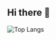 ## Hi there 👋
![Top Langs](https://github-readme-stats.vercel.app/api/top-langs/?username=RicoGunawan12&layout=pie)

<!--
**RicoGunawan12/RicoGunawan12** is a ✨ _special_ ✨ repository because its `README.md` (this file) appears on your GitHub profile.

Here are some ideas to get you started:

- 🔭 I’m currently working on ...
- 🌱 I’m currently learning ...
- 👯 I’m looking to collaborate on ...
- 🤔 I’m looking for help with ...
- 💬 Ask me about ...
- 📫 How to reach me: ...
- 😄 Pronouns: ...
- ⚡ Fun fact: ...
-->
